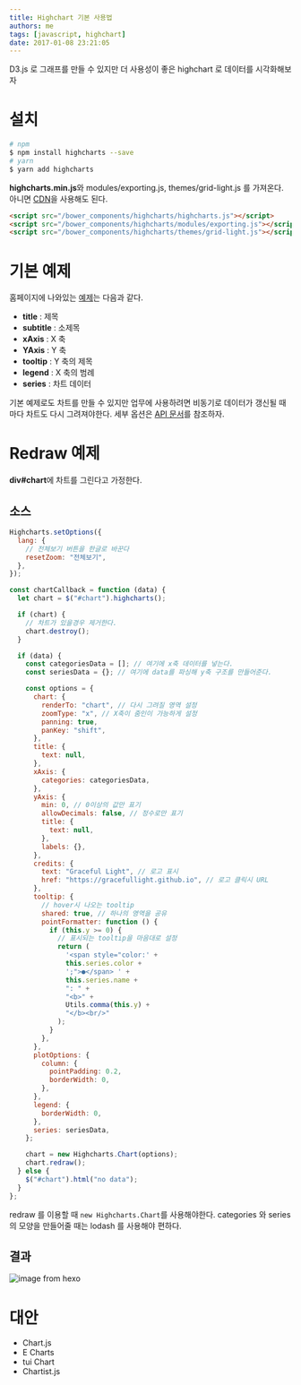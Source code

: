 ```yaml
---
title: Highchart 기본 사용법
authors: me
tags: [javascript, highchart]
date: 2017-01-08 23:21:05
---
```


D3.js 로 그래프를 만들 수 있지만 더 사용성이 좋은 highchart 로 데이터를 시각화해보자

# 설치

```bash
# npm
$ npm install highcharts --save
# yarn
$ yarn add highcharts
```

**highcharts.min.js**와 modules/exporting.js, themes/grid-light.js 를 가져온다.
아니면 [CDN](https://www.jsdelivr.com/package/npm/highcharts)을 사용해도 된다.

```html
<script src="/bower_components/highcharts/highcharts.js"></script>
<script src="/bower_components/highcharts/modules/exporting.js"></script>
<script src="/bower_components/highcharts/themes/grid-light.js"></script>
```

# 기본 예제

홈페이지에 나와있는 [예제](https://www.highcharts.com/demo/line-basic)는 다음과 같다.

- **title** : 제목
- **subtitle** : 소제목
- **xAxis** : X 축
- **YAxis** : Y 축
- **tooltip** : Y 축의 제목
- **legend** : X 축의 범례
- **series** : 차트 데이터

기본 예제로도 차트를 만들 수 있지만 업무에 사용하려면 비동기로 데이터가 갱신될 때마다 차트도 다시 그려져야한다.
세부 옵션은 [API 문서](https://api.highcharts.com/highcharts)를 참조하자.

# Redraw 예제

**div#chart**에 차트를 그린다고 가정한다.

## 소스

```js
Highcharts.setOptions({
  lang: {
    // 전체보기 버튼을 한글로 바꾼다
    resetZoom: "전체보기",
  },
});

const chartCallback = function (data) {
  let chart = $("#chart").highcharts();

  if (chart) {
    // 차트가 있을경우 제거한다.
    chart.destroy();
  }

  if (data) {
    const categoriesData = []; // 여기에 x축 데이터를 넣는다.
    const seriesData = {}; // 여기에 data를 파싱해 y축 구조를 만들어준다.

    const options = {
      chart: {
        renderTo: "chart", // 다시 그려질 영역 설정
        zoomType: "x", // X축이 줌인이 가능하게 설정
        panning: true,
        panKey: "shift",
      },
      title: {
        text: null,
      },
      xAxis: {
        categories: categoriesData,
      },
      yAxis: {
        min: 0, // 0이상의 값만 표기
        allowDecimals: false, // 정수로만 표기
        title: {
          text: null,
        },
        labels: {},
      },
      credits: {
        text: "Graceful Light", // 로고 표시
        href: "https://gracefullight.github.io", // 로고 클릭시 URL
      },
      tooltip: {
        // hover시 나오는 tooltip
        shared: true, // 하나의 영역을 공유
        pointFormatter: function () {
          if (this.y >= 0) {
            // 표시되는 tooltip을 마음대로 설정
            return (
              '<span style="color:' +
              this.series.color +
              ';">●</span> ' +
              this.series.name +
              ": " +
              "<b>" +
              Utils.comma(this.y) +
              "</b><br/>"
            );
          }
        },
      },
      plotOptions: {
        column: {
          pointPadding: 0.2,
          borderWidth: 0,
        },
      },
      legend: {
        borderWidth: 0,
      },
      series: seriesData,
    };

    chart = new Highcharts.Chart(options);
    chart.redraw();
  } else {
    $("#chart").html("no data");
  }
};
```

redraw 를 이용할 때 `new Highcharts.Chart`를 사용해야한다.
categories 와 series 의 모양을 만들어줄 때는 lodash 를 사용해야 편하다.

## 결과

![image from hexo](https://i.imgur.com/7v56peZ.png)

# 대안

- Chart.js
- E Charts
- tui Chart
- Chartist.js
